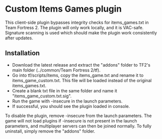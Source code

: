 # Custom Items Games plugin
This client-side plugin bypasses integrity checks for items_games.txt in Team Fortress 2. The plugin will only work locally, and it is VAC-safe. Signature scanning is used which should make the plugin work consistently after updates.

## Installation
* Download the latest release and extract the "addons" folder to TF2's main folder (../common/Team Fortress 2/tf).
* Go into tf/scripts/items, copy the items_game.txt and rename it to items_game_custom.txt. This file will be loaded instead of the original items_games.txt.
* Create a blank txt file in the same folder and name it "items_game_custom.txt.sig".
* Run the game with -insecure in the launch parameters.
* If successful, you should see the plugin loaded in console.

To disable the plugin, remove -insecure from the launch parameters. The game will not load plugins if -insecure is not present in the launch parameters, and multiplayer servers can then be joined normally. To fully uninstall, simply remove the "addons" folder.